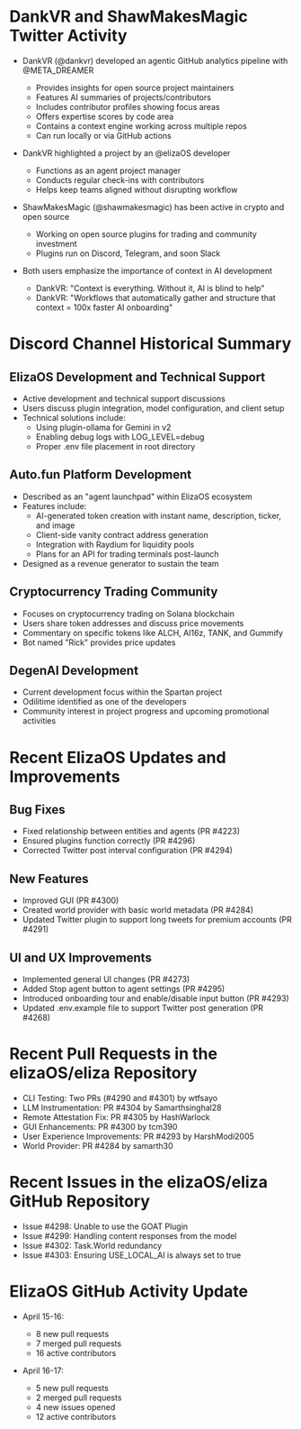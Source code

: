 # DankVR and ShawMakesMagic Twitter Activity

- DankVR (@dankvr) developed an agentic GitHub analytics pipeline with @META_DREAMER
  - Provides insights for open source project maintainers
  - Features AI summaries of projects/contributors
  - Includes contributor profiles showing focus areas
  - Offers expertise scores by code area
  - Contains a context engine working across multiple repos
  - Can run locally or via GitHub actions

- DankVR highlighted a project by an @elizaOS developer
  - Functions as an agent project manager
  - Conducts regular check-ins with contributors
  - Helps keep teams aligned without disrupting workflow

- ShawMakesMagic (@shawmakesmagic) has been active in crypto and open source
  - Working on open source plugins for trading and community investment
  - Plugins run on Discord, Telegram, and soon Slack

- Both users emphasize the importance of context in AI development
  - DankVR: "Context is everything. Without it, AI is blind to help"
  - DankVR: "Workflows that automatically gather and structure that context = 100x faster AI onboarding"

# Discord Channel Historical Summary

## ElizaOS Development and Technical Support
- Active development and technical support discussions
- Users discuss plugin integration, model configuration, and client setup
- Technical solutions include:
  - Using plugin-ollama for Gemini in v2
  - Enabling debug logs with LOG_LEVEL=debug
  - Proper .env file placement in root directory

## Auto.fun Platform Development
- Described as an "agent launchpad" within ElizaOS ecosystem
- Features include:
  - AI-generated token creation with instant name, description, ticker, and image
  - Client-side vanity contract address generation
  - Integration with Raydium for liquidity pools
  - Plans for an API for trading terminals post-launch
- Designed as a revenue generator to sustain the team

## Cryptocurrency Trading Community
- Focuses on cryptocurrency trading on Solana blockchain
- Users share token addresses and discuss price movements
- Commentary on specific tokens like ALCH, AI16z, TANK, and Gummify
- Bot named "Rick" provides price updates

## DegenAI Development
- Current development focus within the Spartan project
- Odilitime identified as one of the developers
- Community interest in project progress and upcoming promotional activities

# Recent ElizaOS Updates and Improvements

## Bug Fixes
- Fixed relationship between entities and agents (PR #4223)
- Ensured plugins function correctly (PR #4296)
- Corrected Twitter post interval configuration (PR #4294)

## New Features
- Improved GUI (PR #4300)
- Created world provider with basic world metadata (PR #4284)
- Updated Twitter plugin to support long tweets for premium accounts (PR #4291)

## UI and UX Improvements
- Implemented general UI changes (PR #4273)
- Added Stop agent button to agent settings (PR #4295)
- Introduced onboarding tour and enable/disable input button (PR #4293)
- Updated .env.example file to support Twitter post generation (PR #4268)

# Recent Pull Requests in the elizaOS/eliza Repository

- CLI Testing: Two PRs (#4290 and #4301) by wtfsayo
- LLM Instrumentation: PR #4304 by Samarthsinghal28
- Remote Attestation Fix: PR #4305 by HashWarlock
- GUI Enhancements: PR #4300 by tcm390
- User Experience Improvements: PR #4293 by HarshModi2005
- World Provider: PR #4284 by samarth30

# Recent Issues in the elizaOS/eliza GitHub Repository

- Issue #4298: Unable to use the GOAT Plugin
- Issue #4299: Handling content responses from the model
- Issue #4302: Task.World redundancy
- Issue #4303: Ensuring USE_LOCAL_AI is always set to true

# ElizaOS GitHub Activity Update

- April 15-16:
  - 8 new pull requests
  - 7 merged pull requests
  - 16 active contributors

- April 16-17:
  - 5 new pull requests
  - 2 merged pull requests
  - 4 new issues opened
  - 12 active contributors